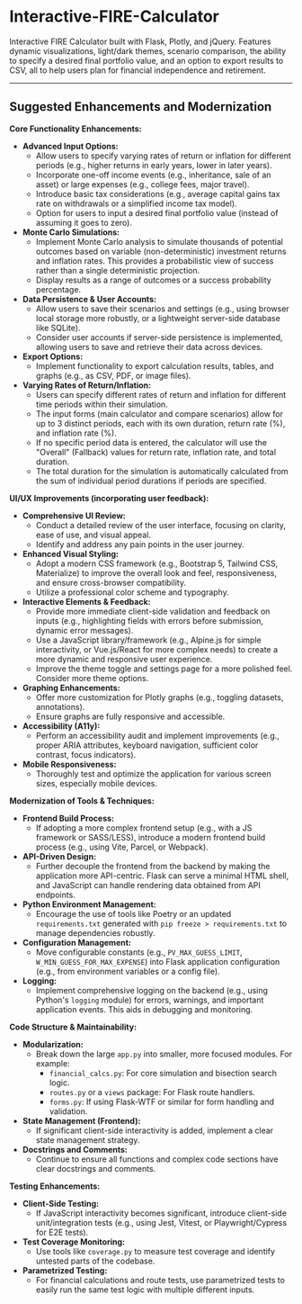 # Interactive-FIRE-Calculator
Interactive FIRE Calculator built with Flask, Plotly, and jQuery. Features dynamic visualizations, light/dark themes, scenario comparison, the ability to specify a desired final portfolio value, and an option to export results to CSV, all to help users plan for financial independence and retirement.

---
## Suggested Enhancements and Modernization

**Core Functionality Enhancements:**
*   **Advanced Input Options:**
    *   Allow users to specify varying rates of return or inflation for different periods (e.g., higher returns in early years, lower in later years).
    *   Incorporate one-off income events (e.g., inheritance, sale of an asset) or large expenses (e.g., college fees, major travel).
    *   Introduce basic tax considerations (e.g., average capital gains tax rate on withdrawals or a simplified income tax model).
    *   Option for users to input a desired final portfolio value (instead of assuming it goes to zero).
*   **Monte Carlo Simulations:**
    *   Implement Monte Carlo analysis to simulate thousands of potential outcomes based on variable (non-deterministic) investment returns and inflation rates. This provides a probabilistic view of success rather than a single deterministic projection.
    *   Display results as a range of outcomes or a success probability percentage.
*   **Data Persistence & User Accounts:**
    *   Allow users to save their scenarios and settings (e.g., using browser local storage more robustly, or a lightweight server-side database like SQLite).
    *   Consider user accounts if server-side persistence is implemented, allowing users to save and retrieve their data across devices.
*   **Export Options:**
    *   Implement functionality to export calculation results, tables, and graphs (e.g., as CSV, PDF, or image files).
*   **Varying Rates of Return/Inflation:**
    *   Users can specify different rates of return and inflation for different time periods within their simulation.
    *   The input forms (main calculator and compare scenarios) allow for up to 3 distinct periods, each with its own duration, return rate (%), and inflation rate (%).
    *   If no specific period data is entered, the calculator will use the "Overall" (Fallback) values for return rate, inflation rate, and total duration.
    *   The total duration for the simulation is automatically calculated from the sum of individual period durations if periods are specified.

**UI/UX Improvements (incorporating user feedback):**
*   **Comprehensive UI Review:**
    *   Conduct a detailed review of the user interface, focusing on clarity, ease of use, and visual appeal.
    *   Identify and address any pain points in the user journey.
*   **Enhanced Visual Styling:**
    *   Adopt a modern CSS framework (e.g., Bootstrap 5, Tailwind CSS, Materialize) to improve the overall look and feel, responsiveness, and ensure cross-browser compatibility.
    *   Utilize a professional color scheme and typography.
*   **Interactive Elements & Feedback:**
    *   Provide more immediate client-side validation and feedback on inputs (e.g., highlighting fields with errors before submission, dynamic error messages).
    *   Use a JavaScript library/framework (e.g., Alpine.js for simple interactivity, or Vue.js/React for more complex needs) to create a more dynamic and responsive user experience.
    *   Improve the theme toggle and settings page for a more polished feel. Consider more theme options.
*   **Graphing Enhancements:**
    *   Offer more customization for Plotly graphs (e.g., toggling datasets, annotations).
    *   Ensure graphs are fully responsive and accessible.
*   **Accessibility (A11y):**
    *   Perform an accessibility audit and implement improvements (e.g., proper ARIA attributes, keyboard navigation, sufficient color contrast, focus indicators).
*   **Mobile Responsiveness:**
    *   Thoroughly test and optimize the application for various screen sizes, especially mobile devices.

**Modernization of Tools & Techniques:**
*   **Frontend Build Process:**
    *   If adopting a more complex frontend setup (e.g., with a JS framework or SASS/LESS), introduce a modern frontend build process (e.g., using Vite, Parcel, or Webpack).
*   **API-Driven Design:**
    *   Further decouple the frontend from the backend by making the application more API-centric. Flask can serve a minimal HTML shell, and JavaScript can handle rendering data obtained from API endpoints.
*   **Python Environment Management:**
    *   Encourage the use of tools like Poetry or an updated `requirements.txt` generated with `pip freeze > requirements.txt` to manage dependencies robustly.
*   **Configuration Management:**
    *   Move configurable constants (e.g., `PV_MAX_GUESS_LIMIT`, `W_MIN_GUESS_FOR_MAX_EXPENSE`) into Flask application configuration (e.g., from environment variables or a config file).
*   **Logging:**
    *   Implement comprehensive logging on the backend (e.g., using Python's `logging` module) for errors, warnings, and important application events. This aids in debugging and monitoring.

**Code Structure & Maintainability:**
*   **Modularization:**
    *   Break down the large `app.py` into smaller, more focused modules. For example:
        *   `financial_calcs.py`: For core simulation and bisection search logic.
        *   `routes.py` or a `views` package: For Flask route handlers.
        *   `forms.py`: If using Flask-WTF or similar for form handling and validation.
*   **State Management (Frontend):**
    *   If significant client-side interactivity is added, implement a clear state management strategy.
*   **Docstrings and Comments:**
    *   Continue to ensure all functions and complex code sections have clear docstrings and comments.

**Testing Enhancements:**
*   **Client-Side Testing:**
    *   If JavaScript interactivity becomes significant, introduce client-side unit/integration tests (e.g., using Jest, Vitest, or Playwright/Cypress for E2E tests).
*   **Test Coverage Monitoring:**
    *   Use tools like `coverage.py` to measure test coverage and identify untested parts of the codebase.
*   **Parametrized Testing:**
    *   For financial calculations and route tests, use parametrized tests to easily run the same test logic with multiple different inputs.
